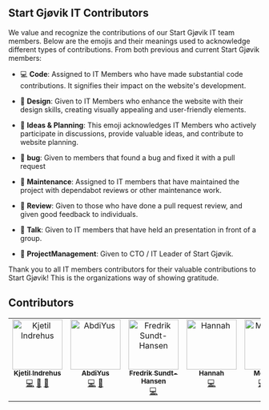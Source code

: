 ## Start Gjøvik IT Contributors 

We value and recognize the contributions of our Start Gjøvik IT team members. Below are the emojis and their meanings used to acknowledge different types of contributions. From both previous and current Start Gjøvik members:

- 💻 **Code**: Assigned to IT Members who have made substantial code contributions. It signifies their impact on the website's development.

- 🎨 **Design**: Given to IT Members who enhance the website with their design skills, creating visually appealing and user-friendly elements.

- 🤔 **Ideas & Planning**: This emoji acknowledges IT Members who actively participate in discussions, provide valuable ideas, and contribute to website planning.

- 🐛 **bug**: Given to members that found a bug and fixed it with a pull request 

- 🚧 **Maintenance**: Assigned to IT members that have maintained the project with dependabot reviews or other maintenance work.  

- 👀 **Review**: Given to those who have done a pull request review, and given good feedback to individuals. 

- 📢 **Talk**: Given to IT members that have held an presentation in front of a group. 

- 📆 **ProjectManagement**: Given to CTO / IT Leader of Start Gjøvik. 


Thank you to all IT members contributors for their valuable contributions to Start Gjøvik! This is the organizations way of showing gratitude. 


## Contributors

<!-- ALL-CONTRIBUTORS-LIST:START - Do not remove or modify this section -->
<!-- prettier-ignore-start -->
<!-- markdownlint-disable -->
<table>
  <tbody>
    <tr>
      <td align="center" valign="top" width="14.28%"><a href="http://www.indrehusdev.no"><img src="https://avatars.githubusercontent.com/u/66110094?v=4?s=100" width="100px;" alt="Kjetil Indrehus"/><br /><sub><b>Kjetil Indrehus</b></sub></a><br /><a href="#code-KjetilIN" title="Code">💻</a> <a href="#bug-KjetilIN" title="Bug reports">🐛</a> <a href="#projectManagement-KjetilIN" title="Project Management">📆</a></td>
      <td align="center" valign="top" width="14.28%"><a href="https://github.com/AbdiYus"><img src="https://avatars.githubusercontent.com/u/133913649?v=4?s=100" width="100px;" alt="AbdiYus"/><br /><sub><b>AbdiYus</b></sub></a><br /><a href="#code-AbdiYus" title="Code">💻</a> <a href="#bug-AbdiYus" title="Bug reports">🐛</a></td>
      <td align="center" valign="top" width="14.28%"><a href="https://github.com/FredrikSundt-Hansen"><img src="https://avatars.githubusercontent.com/u/38140980?v=4?s=100" width="100px;" alt="Fredrik Sundt-Hansen"/><br /><sub><b>Fredrik Sundt-Hansen</b></sub></a><br /><a href="#code-FredrikSundt-Hansen" title="Code">💻</a></td>
      <td align="center" valign="top" width="14.28%"><a href="https://github.com/Hannah-Sofie"><img src="https://avatars.githubusercontent.com/u/90150033?v=4?s=100" width="100px;" alt="Hannah"/><br /><sub><b>Hannah</b></sub></a><br /><a href="#code-Hannah-Sofie" title="Code">💻</a></td>
      <td align="center" valign="top" width="14.28%"><a href="https://github.com/Mosazghi"><img src="https://avatars.githubusercontent.com/u/116307580?v=4?s=100" width="100px;" alt="Mosazghi"/><br /><sub><b>Mosazghi</b></sub></a><br /><a href="#code-Mosazghi" title="Code">💻</a> <a href="#bug-Mosazghi" title="Bug reports">🐛</a> <a href="#design-Mosazghi" title="Design">🎨</a></td>
    </tr>
  </tbody>
</table>

<!-- markdownlint-restore -->
<!-- prettier-ignore-end -->

<!-- ALL-CONTRIBUTORS-LIST:END -->
